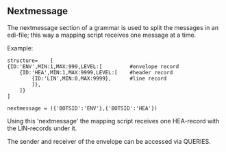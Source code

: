 ## Nextmessage

The nextmessage section of a grammar is used to
split the messages in an edi-file; this way a mapping script receives
one message at a time.

Example:

    structure=    [
    {ID:'ENV',MIN:1,MAX:999,LEVEL:[         #envelope record     
        {ID:'HEA',MIN:1,MAX:9999,LEVEL:[    #header record
            {ID:'LIN',MIN:0,MAX:9999},      #line record
            ]},
        ]}
    ]

    nextmessage = ({'BOTSID':'ENV'},{'BOTSID':'HEA'})

Using this 'nextmessage' the mapping script receives one HEA-record with
the LIN-records under it.

The sender and receiver of the envelope can be accessed via QUERIES.

